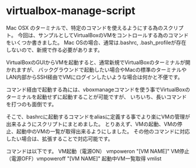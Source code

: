 virtualbox-manage-script
========================

Mac OSX のターミナルで、特定のコマンドを使えるようにする為のスクリプト。
今回は、サンプルとしてVirtualBoxのVMをコントロールする為のコマンドをいくつか書きました。
Mac OSの場合、通常は.bashrc, .bash_profileが存在しないので、新規で作る必要があります。

VirtualBoxのGUIからVMを起動すると、通常新規でVirtualBoxのターミナルが開かれますが、
バックグラウンドで起動したい場合やMacの標準のターミナルやLAN内部からSSH経由でVMにログインしたいような場合は何かと不便です。

コマンド経由で起動する為には、vboxmanageコマンドを使う事でVirtualBoxのターミナルを起動せずに起動することが可能ですが、
いちいち、長いコマンドを打つのも面倒です。

そこで、bashrcに起動するコマンドをaliasに定義する事でより楽にVMの管理が出来るようにスクリプトにまとめました。
とりあえず、VMの起動、VMの停止、起動中のVMの一覧が取得出来るようにしました。
その他のコマンドに対応したい場合は、拡張することで対応可能です。

コマンドは以下です。
  VM起動（電源ON） vmpoweron "[VM NAME]"
  VM停止（電源OFF）vmpoweroff "[VM NAME]"
  起動中VM一覧取得 vmlist
